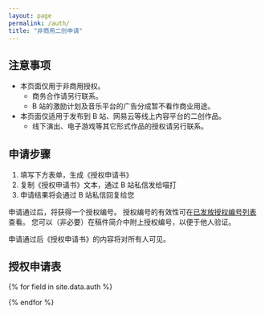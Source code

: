 ```yaml
---
layout: page
permalink: /auth/
title: "非商用二创申请"
---
```


<style>
table {
  width: 0
}
</style>

## 注意事项

- 本页面仅用于非商用授权。
  - 商务合作请另行联系。
  - B 站的激励计划及音乐平台的广告分成暂不看作商业用途。
- 本页面仅适用于发布到 B 站、网易云等线上内容平台的二创作品。
  - 线下演出、电子游戏等其它形式作品的授权请另行联系。

## 申请步骤

1. 填写下方表单，生成《授权申请书》
2. 复制《授权申请书》文本，通过 B 站私信发给喵打
3. 申请结果将会通过 B 站私信回复给您

申请通过后，将获得一个授权编号。
授权编号的有效性可在[已发放授权编号列表](/auth-list/)查看。
您可以（非必要）在稿件简介中附上授权编号，以便于他人验证。

申请通过后《授权申请书》的内容将对所有人可见。

## 授权申请表

<table>
<tbody>
<tr>
  <td>源作品</td>
  <td>
    <select id="input_source">
    {% assign open_opera = site.data.opera | where: "status", "open" %}
    {% for opus in open_opera %}
      <option>{{ opus.id }} {{ opus.title }}</option>
    {% endfor %}
    </select>
  </td>
</tr>
<tr>
  <td>二创完整标题</td>
  <td><input id="input_title" /></td>
</tr>

{% for field in site.data.auth %}
<tr id="{{ field.id }}">
  <td>{{ field.key }}</td>
  <td>
  {% for option in field.options %}
    <label>
      <input type="{{ field.input_type }}" name="{{ field.id }}_radio" />
      {{ option }}
    </label> <br />
  {% endfor %}
  {% if field.input_type == "textarea" %}
    <textarea rows="5" cols="40" name="{{ field.id }}_textarea"></textarea>
  {% endif %}
  {% if field.input_other %}
    <label>
      <input type="{{ field.input_type }}" name="{{ field.id }}_radio" />
      其它 <input name="{{ field.id }}_other" />
    </label> <br />
  {% endif %}
  {{ field.note }}
  </td>
</tr>
{% endfor %}
<tr>
  <td>参创人员职能表</td>
  <td> <textarea rows="5" cols="40" id="input_staff" ></textarea> </td>
</tr>
<tr>
  <td>备注</td>
  <td> <textarea rows="5" cols="40" id="input_comment" ></textarea> </td>
</tr>
<tr>
  <td>协议</td>
  <td><ol>
  <li>必须由 UP 主本人发起申请</li>
  <li>生成的《授权申请书》中所述内容必须与实际稿件完全一致</li>
  <li>作品必须是非恶意、非引战的，且符合公序良俗</li>
  <li>本协议中任意一条不被满足时，授权将失效</li>
  </ol> </td>
</tr>
<tr>
  <td colspan="2">
    <button onclick="submit_form()">同意协议，生成申请书</button>
    <a id="hint"></a>
  </td>
</tr>
</tbody>
</table>

<div class="highlighter-rouge">
  <div class="highlight">
    <pre class="highlight" id="form_output"></pre>
  </div>
</div>

<script>
var user_inputs = {};

function refresh_form() {
  for (var i in user_inputs) {
    var user_input = user_inputs[i];
    var condition = user_input.condition;
    if (condition) {
      var that = user_inputs[condition.key];
      user_input.row.style.display = "none";
      for (var i in condition.expected_indices) {
        var index = condition.expected_indices[i];
        if (that.radios[index].checked) {
          user_input.row.style.display = "";
          break;
        }
      }
    }
  }
}

function init_form() {
{% for field in site.data.auth %}
  var row = document.getElementById("{{ field.id }}");
  var radios = document.getElementsByName("{{ field.id }}_radio");
  var user_input = {
    row: row,
    radios: radios,
    key: "{{ field.key }}",
    input_type: "{{ field.input_type }}",
    options: [ "{{ field.options | join: '", "' }}"],
    input_other: {% if field.input_other %} true {% else %} false {% endif %}
  };
  {% if field.condition %}
  user_input.condition = {
    key: "{{ field.condition.key }}",
    expected_indices: [{{ field.condition.expected_indices }}]
  };
  {% endif %}
  user_inputs["{{ field.id }}"] = user_input;
  for (var i in radios) {
    radios[i].onclick = refresh_form;
  }
{% endfor %}

  refresh_form();
}

function make_output() {
  var date = new Date();
  var result = "# 授权申请书\n" +
               date.getFullYear() + "-" + date.getMonth() + "-" + date.getDate() + "\n";
  var input_source = document.getElementById("input_source");
  result += "源作品: " + input_source.value + "\n";

  var input_title = document.getElementById("input_title");
  if (input_title.value) {
    result += "标题: " + input_title.value + "\n";
  } else {
    return "申请书生成失败: 稿件标题不能为空";
  }

  var input_staff = document.getElementById("input_staff");
  if (input_staff.value) {
    result += "Staff: \n" + input_staff.value + "\n";
  } else {
    return "申请书生成失败: 参创表不能为空";
  }

  for (var i in user_inputs) {
    var user_input = user_inputs[i];
    if (user_input.row.style.display) {
      continue;
    }

    if (user_input.input_type == "radio" || user_input.input_type == "checkbox") {
      var checked_found = false;
      for (var ri in user_input.radios) {
        var radio = user_input.radios[ri];
        if (radio.checked) {
          checked_found = true;
          if (ri >= user_input.options.length && user_input.input_other) {
            var other_text = document.getElementsByName(i + "_other")[0];
            result += user_input.key + ": 其它（" + other_text.value + "）\n";
          } else {
            result += user_input.key + ": " + user_input.options[ri] + "\n";
          }
        }
      }

      if (!checked_found) {
        return "申请书生成失败: 存在未选择项 " + user_input.key;
      }
    }

    if (user_input.input_type == "textarea") {
      var textarea = document.getElementsByName(i + "_textarea")[0];
      result += user_input.key + ":\n" + textarea.value + "\n";
    }
  }

  var input_comment = document.getElementById("input_comment");
  if (input_comment.value) {
    result += "备注: \n" + input_comment.value + "\n";
  }

  return result;
}

function submit_form() {
  var output = document.getElementById("form_output");
  var result = make_output();
  output.innerHTML = result;

  if (result.startsWith("#")) {
    var aux = document.createElement("textarea"); 
    aux.value = result;
    document.body.appendChild(aux); 
    aux.select();
    document.execCommand("copy"); 
    document.body.removeChild(aux);

    var hint = document.getElementById("hint");
    hint.innerHTML = "已自动复制到剪贴板";
  }
}

init_form();
</script>

